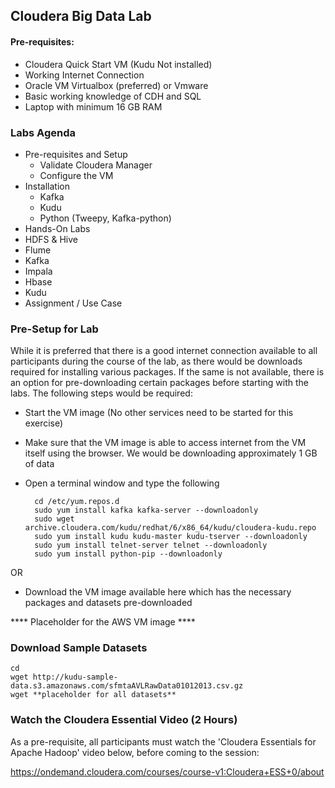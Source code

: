 ## Cloudera Big Data Lab

#### Pre-requisites:
* Cloudera Quick Start VM (Kudu Not installed)
* Working Internet Connection
* Oracle VM Virtualbox (preferred) or Vmware
* Basic working knowledge of CDH and SQL
* Laptop with minimum 16 GB RAM

### Labs Agenda

* Pre-requisites and Setup
	- Validate Cloudera Manager
	- Configure the VM
* Installation
	- Kafka
	- Kudu
	- Python (Tweepy, Kafka-python)
* Hands-On Labs
 * HDFS & Hive
 * Flume 
 * Kafka 
 * Impala
 * Hbase
 * Kudu
 * Assignment / Use Case
 
### Pre-Setup for Lab

While it is preferred that there is a good internet connection available to all participants during the course of the lab, as there would be downloads required for installing various packages. If the same is not available, there is an option for pre-downloading certain packages before starting with the labs. The following steps would be required:

* Start the VM image (No other services need to be started for this exercise)
* Make sure that the VM image is able to access internet from the VM itself using the browser. We would be downloading approximately 1 GB of data
* Open a terminal window and type the following

		cd /etc/yum.repos.d
		sudo yum install kafka kafka-server --downloadonly
		sudo wget archive.cloudera.com/kudu/redhat/6/x86_64/kudu/cloudera-kudu.repo
		sudo yum install kudu kudu-master kudu-tserver --downloadonly
		sudo yum install telnet-server telnet --downloadonly
		sudo yum install python-pip --downloadonly
		
OR 

* Download the VM image available here which has the necessary packages and datasets pre-downloaded

**** Placeholder for the AWS VM image **** 

### Download Sample Datasets
	cd
	wget http://kudu-sample-data.s3.amazonaws.com/sfmtaAVLRawData01012013.csv.gz
	wget **placeholder for all datasets**

### Watch the Cloudera Essential Video (2 Hours)
As a pre-requisite, all participants must watch the 'Cloudera Essentials for Apache Hadoop' video below, before coming to the session:

https://ondemand.cloudera.com/courses/course-v1:Cloudera+ESS+0/about



